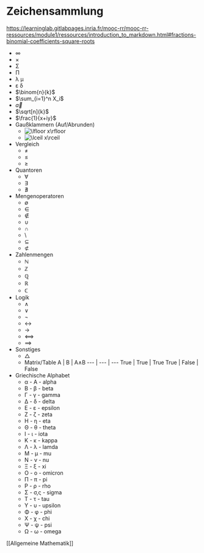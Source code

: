 # Zeichensammlung
https://learninglab.gitlabpages.inria.fr/mooc-rr/mooc-rr-ressources/module1/ressources/introduction_to_markdown.html#fractions-binomial-coefficients-square-roots
+ ∞
+ ×
+ Σ
+ Π
+ λ μ
+ ε δ
+ $\binom{n}{k}$
+ $\sum_{i=1}^n X_i$
+ $\overrightarrow{a}$
+ $\sqrt[n]{k}$
+ $\frac{1}{x+iy}$
+ Gaußklammern (Auf/Abrunden)
	+ ![\lfloor x\rfloor ](https://wikimedia.org/api/rest_v1/media/math/render/svg/738c94c88678dd08a289f90a47a609ce44eedf14)
	+ ![\lceil x\rceil ](https://wikimedia.org/api/rest_v1/media/math/render/svg/5ac7f37c8288700904b4a22a2f7c94d45ba917de)
+ Vergleich
	+ ≠
	+ ≤
	+ ≥
+ Quantoren
	+ ∀
	+ ∃
	+ ∄
+ Mengenoperatoren
	+	∅
	+	∈
	+	∉
	+	∪
	+	∩
	+	\
	+	⊆
	+	⊄
+	Zahlenmengen
	+	ℕ
	+	ℤ
	+	ℚ
	+	ℝ
	+	ℂ
+	Logik
	+	∧
	+	∨
	+	¬
	+	↔
	+	→
	+	<==>
	+	==>
+	Sonstiges
	+	△
	+	Matrix/Table
	A | B | A∧B 
	--- | --- | ---
	True | True | True 
	True | False | False
+ Griechische Alphabet
	+ α - Α - alpha
	+ Β - β - beta
	+ Γ - γ - gamma
	+ Δ - δ - delta
	+ Ε - ε - epsilon
	+ Ζ - ζ - zeta
	+ Η - η - eta
	+ Θ - θ - theta
	+ Ι - ι - iota
	+ Κ - κ - kappa
	+ Λ - λ - lamda
	+ Μ - μ - mu
	+ Ν - ν - nu
	+ Ξ - ξ - xi
	+ Ο - ο - omicron
	+ Π - π - pi
	+ Ρ - ρ - rho
	+ Σ - σ,ς - sigma
	+ Τ - τ - tau
	+ Υ - υ - upsilon
	+ Φ - φ - phi
	+ Χ - χ - chi
	+ Ψ - ψ - psi
	+ Ω - ω - omega


[[Allgemeine Mathematik]]